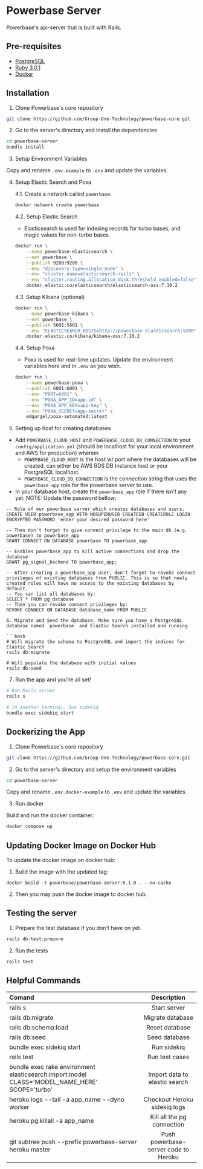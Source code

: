 # Powerbase Server

Powerbase's api-server that is built with Rails.

## Pre-requisites

- [PostgreSQL](https://www.postgresql.org/)
- [Ruby 3.0.1](https://www.ruby-lang.org/en/)
- [Docker](https://www.docker.com/)

## Installation

1. Clone Powerbase's core repository

```bash
git clone https://github.com/Group-One-Technology/powerbase-core.git
```

2. Go to the server's directory and install the dependencies

```bash
cd powerbase-server
bundle install
```

3. Setup Environment Variables

Copy and rename `.env.example` to `.env` and update the variables.

4. Setup Elastic Search and Poxa

    4.1. Create a network called `powerbase`:

    ```bash
    docker network create powerbase
    ```

    4.2. Setup Elastic Search
    - Elasticsearch is used for indexing records for turbo bases, and magic values for non-turbo bases.

    ```bash
    docker run \
        --name powerbase-elasticsearch \
        --net powerbase \
        --publish 9200:9200 \
        --env "discovery.type=single-node" \
        --env "cluster.name=elasticsearch-rails" \
        --env "cluster.routing.allocation.disk.threshold_enabled=false" \
        docker.elastic.co/elasticsearch/elasticsearch-oss:7.10.2
    ```

    4.3. Setup Kibana (optional)

    ```bash
    docker run \
        --name powerbase-kibana \
        --net powerbase \
        --publish 5601:5601 \
        --env "ELASTICSEARCH_HOSTS=http://powerbase-elasticsearch:9200" \
        docker.elastic.co/kibana/kibana-oss:7.10.2
    ```

    4.4. Setup Poxa
    - Poxa is used for real-time updates. Update the environment variables here and in `.env` as you wish.

    ```bash
    docker run \
        --name powerbase-poxa \
        --publish 6001:6001 \
        --env "PORT=6001" \
        --env "POXA_APP_ID=app-id" \
        --env "POXA_APP_KEY=app-key" \
        --env "POXA_SECRET=app-secret" \
        edgurgel/poxa-automated:latest
    ```

5. Setting up host for creating databases
- Add `POWERBASE_CLOUD_HOST` and `POWERBASE_CLOUD_DB_CONNECTION` to your `config/application.yml`  (should be localhost for your local environment and AWS for production)
  wherein
  - `POWERBASE_CLOUD_HOST` is the host w/ port where the databases will be created, can either be AWS RDS DB Instance host or your PostgreSQL localhost.
  - `POWERBASE_CLOUD_DB_CONNECTION` is the connection string that uses the `powerbase_app` role for the powerbase server to use.
- In your database host, create the `powerbase_app` role if there isn't any yet:
   NOTE: Update the password bellow:

```
-- Role of our powerbase server which creates databases and users.
CREATE USER powerbase_app WITH NOSUPERUSER CREATEDB CREATEROLE LOGIN ENCRYPTED PASSWORD 'enter your desired password here'

-- Then don't forget to give connect privilege to the main db (e.g. powerbase) to powerbase_app
GRANT CONNECT ON DATABASE powerbase TO powerbase_app

-- Enables powerbase_app to kill active connections and drop the database
GRANT pg_signal_backend TO powerbase_app;

-- After creating a powerbase_app user, don't forget to revoke connect privileges of existing databases from PUBLIC. This is so that newly created roles will have no access to the existing databases by default.
-- You can list all databases by:
SELECT * FROM pg_database
-- Then you can revoke connect privileges by:
REVOKE CONNECT ON DATABASE database_name FROM PUBLIC

6. Migrate and Seed the database. Make sure you have a PostgreSQL database named `powerbase` and Elastic Search installed and running.

```bash
# Will migrate the schema to PostgreSQL and import the indices for Elastic Search
rails db:migrate

# Will populate the database with initial values
rails db:seed
```

7. Run the app and you're all set!

```bash
# Run Rails server
rails s

# In another terminal, Run sidekiq
bundle exec sidekiq start
```

## Dockerizing the App

1. Clone Powerbase's core repository

```bash
git clone https://github.com/Group-One-Technology/powerbase-core.git
```

2. Go to the server's directory and setup the environment variables

```bash
cd powerbase-server
```

Copy and rename `.env.docker-example` to `.env` and update the variables.

3. Run docker

Build and run the docker container:

```bash
docker compose up
```

## Updating Docker Image on Docker Hub

To update the docker image on docker hub:

1. Build the image with the updated tag:

```
docker build -t powerbase/powerbase-server:0.1.0 . --no-cache
```

2. Then you may push the docker image to docker hub.

## Testing the server

1. Prepare the test database if you don't have on yet.

```bash
rails db:test:prepare
```

2. Run the tests

```bash
rails test
```

## Helpful Commands

| Comand                     |     Description    |
| :------------------------- | :----------------: |
| rails s                    | Start server       |
| rails db:migrate           | Migrate database   |
| rails db:schema:load       | Reset database     |
| rails db:seed              | Seed database      |
| bundle exec sidekiq start  | Run sidekiq        |
| rails test                 | Run test cases     |
| bundle exec rake environment elasticsearch:import:model CLASS='MODEL_NAME_HERE' SCOPE='turbo' | Import data to elastic search |
| heroku logs --tail -a app_name --dyno worker | Checkout Heroku sidekiq logs |
| heroku pg:killall -a app_name | Kill all the pg connection |
| git subtree push --prefix powerbase-server heroku master | Push powerbase-server code to Heroku |

